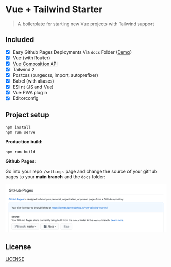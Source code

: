 # Vue + Tailwind Starter

> A boilerplate for starting new Vue projects with Tailwind support

## Included

- [x] Easy Github Pages Deployments Via `docs` Folder ([Demo](https://james2doyle.github.io/allstartzi/))
- [x] Vue (with Router)
- [x] [Vue Composition API](https://github.com/vuejs/composition-api)
- [x] Tailwind 2
- [x] Postcss (purgecss, import, autoprefixer)
- [x] Babel (with aliases)
- [x] ESlint (JS and Vue)
- [x] Vue PWA plugin
- [x] Editorconfig

## Project setup

```
npm install
npm run serve
```

**Production build:**

```
npm run build
```

**Github Pages:**

Go into your repo `/settings` page and change the source of your github pages to your **main branch** and the `docs` folder:

![github pages setup](pages.png)

## License

[LICENSE](LICENSE)
